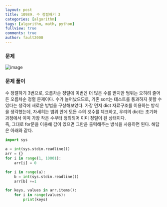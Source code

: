 ```yaml
---
layout: post
title: 10989. 수 정렬하기 3
categories: [algorithm]
tags: [algorithm, math, python]
fullview: true
comments: true
author: fault2000
---
```

### 문제

![image](https://user-images.githubusercontent.com/73513005/151008378-c6aa464e-a4ae-40ae-a7ce-c6ef6cc170fa.png)

### 문제 풀이

수 정렬하기 3번으로, 오름차순 정렬에 이번엔 더 많은 수를 받지만 범위는 오히려 줄어든 오름차순 정렬 문제이다. 수가 늘어났으므로, 기존 sort는 테스트를 통과하지 못할 수 있다는 생각에 새로운 방법을 구상해보았다. 가장 먼저 dict 자료구조를 이용하는 방식을 생각했는데, 자세히는 범위 안에 모든 수의 갯수를 체크하고, 우리의 dict는 초기화 과정에서 이미 가장 작은 수부터 정의되어 이미 정렬이 된 상태이다.  
즉, 그대로 for문을 이용해 값이 있으면 그만큼 출력해주는 방식을 사용하면 된다. 해답은 아래와 같다.

```python
import sys

a = int(sys.stdin.readline())
arr = {}
for i in range(1, 10001):
    arr[i] = 0

for i in range(a):
    b = int(sys.stdin.readline())
    arr[b] +=1

for keys, values in arr.items():
    for i in range(values):
        print(keys)
```
